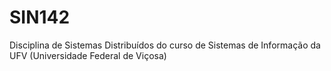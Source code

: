 # SIN142
Disciplina de Sistemas Distribuídos do curso de Sistemas de Informação da UFV (Universidade Federal de Viçosa)
